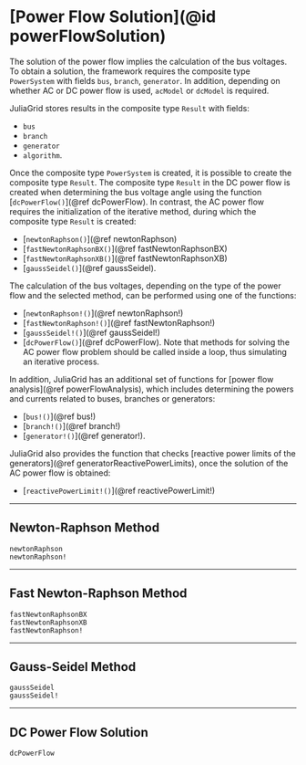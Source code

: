 # [Power Flow Solution](@id powerFlowSolution)

The solution of the power flow implies the calculation of the bus voltages. To obtain a solution, the framework requires the composite type `PowerSystem` with fields `bus`, `branch`, `generator`. In addition, depending on whether AC or DC power flow is used, `acModel` or `dcModel` is required.

JuliaGrid stores results in the composite type `Result` with fields:
* `bus`
* `branch`
* `generator`
* `algorithm`.

Once the composite type `PowerSystem` is created, it is possible to create the composite type `Result`. The composite type `Result` in the DC power flow is created when determining the bus voltage angle using the function [`dcPowerFlow()`](@ref dcPowerFlow). In contrast, the AC power flow requires the initialization of the iterative method, during which the composite type `Result` is created:
* [`newtonRaphson()`](@ref newtonRaphson)
* [`fastNewtonRaphsonBX()`](@ref fastNewtonRaphsonBX)
* [`fastNewtonRaphsonXB()`](@ref fastNewtonRaphsonXB)
* [`gaussSeidel()`](@ref gaussSeidel).

The calculation of the bus voltages, depending on the type of the power flow and the selected method, can be performed using one of the functions:
* [`newtonRaphson!()`](@ref newtonRaphson!)
* [`fastNewtonRaphson!()`](@ref fastNewtonRaphson!)
* [`gaussSeidel!()`](@ref gaussSeidel!)
* [`dcPowerFlow()`](@ref dcPowerFlow).
Note that methods for solving the AC power flow problem should be called inside a loop, thus simulating an iterative process.

In addition, JuliaGrid has an additional set of functions for [power flow analysis](@ref powerFlowAnalysis), which includes determining the powers and currents related to buses, branches or generators:
* [`bus!()`](@ref bus!)
* [`branch!()`](@ref branch!)
* [`generator!()`](@ref generator!).

JuliaGrid also provides the function that checks [reactive power limits of the generators](@ref generatorReactivePowerLimits), once the solution of the AC power flow is obtained:
* [`reactivePowerLimit!()`](@ref reactivePowerLimit!)

---

## Newton-Raphson Method
```@docs
newtonRaphson
newtonRaphson!
```

---

## Fast Newton-Raphson Method
```@docs
fastNewtonRaphsonBX
fastNewtonRaphsonXB
fastNewtonRaphson!
```

---

## Gauss-Seidel Method
```@docs
gaussSeidel
gaussSeidel!
```

---

## DC Power Flow Solution
```@docs
dcPowerFlow
```